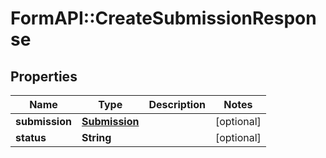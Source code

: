 # FormAPI::CreateSubmissionResponse

## Properties
Name | Type | Description | Notes
------------ | ------------- | ------------- | -------------
**submission** | [**Submission**](Submission.md) |  | [optional] 
**status** | **String** |  | [optional] 


